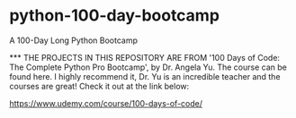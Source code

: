 # python-100-day-bootcamp
A 100-Day Long Python Bootcamp

*** THE PROJECTS IN THIS REPOSITORY ARE FROM '100 Days of Code: The Complete Python Pro Bootcamp', by Dr. Angela Yu. The course can be found here. I highly recommend it, Dr. Yu is an incredible teacher and the courses are great! Check it out at the link below:

https://www.udemy.com/course/100-days-of-code/
